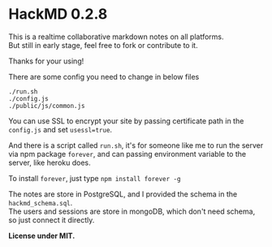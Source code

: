 HackMD 0.2.8
===

This is a realtime collaborative markdown notes on all platforms.  
But still in early stage, feel free to fork or contribute to it.  

Thanks for your using!

There are some config you need to change in below files
```
./run.sh
./config.js
./public/js/common.js
```

You can use SSL to encrypt your site by passing certificate path in the `config.js` and set `usessl=true`.

And there is a script called `run.sh`, it's for someone like me to run the server via npm package `forever`, and can passing environment variable to the server, like heroku does.

To install `forever`, just type `npm install forever -g`

The notes are store in PostgreSQL, and I provided the schema in the `hackmd_schema.sql`.  
The users and sessions are store in mongoDB, which don't need schema, so just connect it directly.  

**License under MIT.**